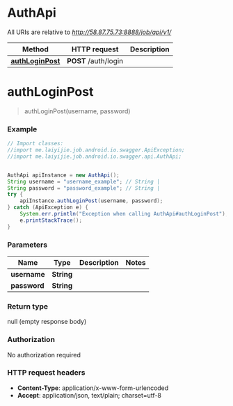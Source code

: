 # AuthApi

All URIs are relative to *http://58.87.75.73:8888/job/api/v1/*

Method | HTTP request | Description
------------- | ------------- | -------------
[**authLoginPost**](AuthApi.md#authLoginPost) | **POST** /auth/login | 


<a name="authLoginPost"></a>
# **authLoginPost**
> authLoginPost(username, password)



### Example
```java
// Import classes:
//import me.laiyijie.job.android.io.swagger.ApiException;
//import me.laiyijie.job.android.io.swagger.api.AuthApi;


AuthApi apiInstance = new AuthApi();
String username = "username_example"; // String | 
String password = "password_example"; // String | 
try {
    apiInstance.authLoginPost(username, password);
} catch (ApiException e) {
    System.err.println("Exception when calling AuthApi#authLoginPost");
    e.printStackTrace();
}
```

### Parameters

Name | Type | Description  | Notes
------------- | ------------- | ------------- | -------------
 **username** | **String**|  |
 **password** | **String**|  |

### Return type

null (empty response body)

### Authorization

No authorization required

### HTTP request headers

 - **Content-Type**: application/x-www-form-urlencoded
 - **Accept**: application/json, text/plain; charset=utf-8

